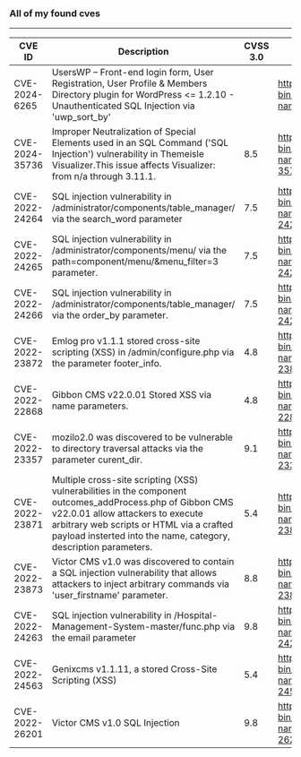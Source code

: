 ### All of my found cves
---
| CVE ID               | Description| CVSS 3.0  |       CVE MITRE           |       NVD           | 
| -------------------- | --------- | --------- | -------------------------| --------------------| 
| CVE-2024-6265        | UsersWP – Front-end login form, User Registration, User Profile & Members Directory plugin for WordPress <= 1.2.10 - Unauthenticated SQL Injection via 'uwp_sort_by' |  | https://cve.mitre.org/cgi-bin/cvename.cgi?name=CVE-2024-6265| https://nvd.nist.gov/vuln/detail/CVE-2024-6265|
| CVE-2024-35736       | Improper Neutralization of Special Elements used in an SQL Command ('SQL Injection') vulnerability in Themeisle Visualizer.This issue affects Visualizer: from n/a through 3.11.1.| 8.5 | https://cve.mitre.org/cgi-bin/cvename.cgi?name=CVE-2024-35736 | https://nvd.nist.gov/vuln/detail/CVE-2024-35736|
| CVE-2022-24264       | SQL injection vulnerability in /administrator/components/table_manager/ via the search_word parameter| 7.5 | https://cve.mitre.org/cgi-bin/cvename.cgi?name=CVE-2022-24264 | https://nvd.nist.gov/view/vuln/detail?vulnId=CVE-2022-24264 |
| CVE-2022-24265       | SQL injection vulnerability in /administrator/components/menu/ via the path=component/menu/&menu_filter=3 parameter.| 7.5 | https://cve.mitre.org/cgi-bin/cvename.cgi?name=CVE-2022-24265 | https://nvd.nist.gov/view/vuln/detail?vulnId=CVE-2022-24265 |
| CVE-2022-24266 |  SQL injection vulnerability in /administrator/components/table_manager/ via the order_by parameter. | 7.5 | https://cve.mitre.org/cgi-bin/cvename.cgi?name=CVE-2022-24266 | https://nvd.nist.gov/view/vuln/detail?vulnId=CVE-2022-24266 |
| CVE-2022-23872 | Emlog pro v1.1.1 stored cross-site scripting (XSS) in /admin/configure.php via the parameter footer_info. | 4.8 | https://cve.mitre.org/cgi-bin/cvename.cgi?name=CVE-2022-23872 | https://nvd.nist.gov/view/vuln/detail?vulnId=CVE-2022-23872 |
| CVE-2022-22868       | Gibbon CMS v22.0.01 Stored XSS via name parameters. | 4.8 | https://cve.mitre.org/cgi-bin/cvename.cgi?name=CVE-2022-22868 | https://nvd.nist.gov/vuln/detail/CVE-2022-22868 |
| CVE-2022-23357       | mozilo2.0 was discovered to be vulnerable to directory traversal attacks via the parameter curent_dir.| 9.1 | https://cve.mitre.org/cgi-bin/cvename.cgi?name=CVE-2022-23357 | https://nvd.nist.gov/view/vuln/detail?vulnId=CVE-2022-23357 |
| CVE-2022-23871       | Multiple cross-site scripting (XSS) vulnerabilities in the component outcomes_addProcess.php of Gibbon CMS v22.0.01 allow attackers to execute arbitrary web scripts or HTML via a crafted payload insterted into the name, category, description parameters.| 5.4 | https://cve.mitre.org/cgi-bin/cvename.cgi?name=CVE-2022-23871 | https://nvd.nist.gov/view/vuln/detail?vulnId=CVE-2022-23871|
| CVE-2022-23873       | Victor CMS v1.0 was discovered to contain a SQL injection vulnerability that allows attackers to inject arbitrary commands via 'user_firstname' parameter.| 8.8 | https://cve.mitre.org/cgi-bin/cvename.cgi?name=CVE-2022-23873 | https://nvd.nist.gov/view/vuln/detail?vulnId=CVE-2022-23873 |
|CVE-2022-24263        | SQL injection vulnerability in /Hospital-Management-System-master/func.php via the email parameter| 9.8 | https://cve.mitre.org/cgi-bin/cvename.cgi?name=CVE-2022-24263 | https://nvd.nist.gov/view/vuln/detail?vulnId=CVE-2022-24263|
|CVE-2022-24563 | Genixcms v1.1.11, a stored Cross-Site Scripting (XSS) | 5.4 | https://cve.mitre.org/cgi-bin/cvename.cgi?name=CVE-2022-24563 | https://nvd.nist.gov/vuln/detail/CVE-2022-24563|
| CVE-2022-26201 | Victor CMS v1.0 SQL Injection | 9.8 |https://cve.mitre.org/cgi-bin/cvename.cgi?name=CVE-2022-26201 | https://nvd.nist.gov/vuln/detail/CVE-2022-26201 |
